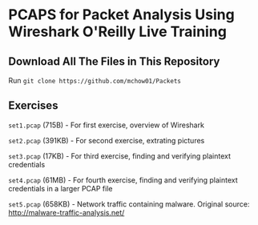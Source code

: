 # PCAPS for Packet Analysis Using Wireshark O'Reilly Live Training

## Download All The Files in This Repository

Run `git clone https://github.com/mchow01/Packets`

## Exercises

`set1.pcap` (715B) - For first exercise, overview of Wireshark

`set2.pcap` (391KB) - For second exercise, extrating pictures

`set3.pcap` (17KB) - For third exercise, finding and verifying plaintext credentials

`set4.pcap` (61MB) - For fourth exercise, finding and verifying plaintext credentials in a larger PCAP file

`set5.pcap` (658KB) - Network traffic containing malware.  Original source: http://malware-traffic-analysis.net/